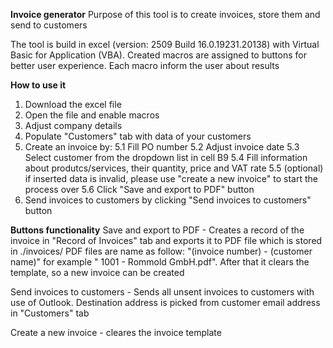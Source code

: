 **Invoice generator**
Purpose of this tool is to create invoices, store them and send to customers

The tool is build in excel (version: 2509 Build 16.0.19231.20138) with Virtual Basic for Application (VBA). Created macros are assigned to buttons for better user experience. Each macro inform the user about results

**How to use it**
1. Download the excel file
2. Open the file and enable macros
3. Adjust company details
4. Populate "Customers" tab with data of your customers
5. Create an invoice by:
    5.1 Fill PO number
    5.2 Adjust invoice date 
    5.3 Select customer from the dropdown list in cell B9
    5.4 Fill information about produtcs/services, their quantity, price and VAT rate
    5.5 (optional) if inserted data is invalid, please use "create a new invoice" to start the process over
    5.6 Click "Save and export to PDF" button
6. Send invoices to customers by clicking "Send invoices to customers" button

**Buttons functionality**
Save and export to PDF - Creates a record of the invoice in "Record of Invoices" tab and exports it to PDF file which is stored in ./invoices/ PDF files are name as follow: "(invoice number) - (customer name)" for example " 1001 - Rommold GmbH.pdf". After that it clears the template, so a new invoice can be created

Send invoices to customers - Sends all unsent invoices to customers with use of Outlook. Destination address is picked from customer email address in "Customers" tab

Create a new invoice - cleares the invoice template